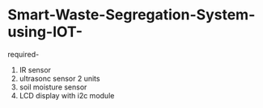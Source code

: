 # Smart-Waste-Segregation-System-using-IOT-
required-
1. IR sensor
2. ultrasonc sensor 2 units
3. soil moisture sensor
4. LCD display with i2c module
